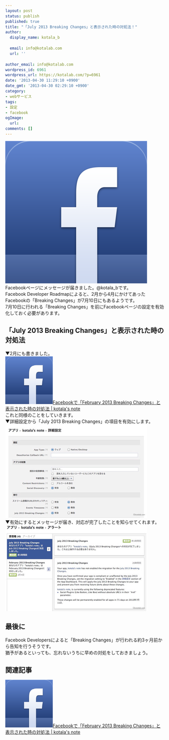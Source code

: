```yaml
---
layout: post
status: publish
published: true
title: "「July 2013 Breaking Changes」と表示された時の対処法！"
author:
  display_name: kotala_b

  email: info@kotalab.com
  url: ''

author_email: info@kotalab.com
wordpress_id: 6961
wordpress_url: https://kotalab.com/?p=6961
date: '2013-04-30 11:29:10 +0900'
date_gmt: '2013-04-30 02:29:10 +0900'
category:
- webサービス
tags:
- 設定
- facebook
ogImage:
  url:
comments: []
---
```

<p><img src="/wp-content/uploads/facebook_130204-448x448.png" alt="facebook_130204" width="448" height="448" class="alignnone size-large wp-image-6032" /><br />
Facebookページにメッセージが届きました。@kotala_bです。<br />
Facebook Developer Roadmapによると、2月から4月にかけてあったFacebookの「Breaking Changes」が7月10日にもあるようです。<br />
7月10日に行われる「Breaking Changes」を前にFacebookページの設定を有効化しておく必要があります。<br />
</p>
<!--more-->
<h2>「July 2013 Breaking Changes」と表示された時の対処法</h2>
<p>▼2月にも書きました。<br />
<a href="/facebook-error-feb" target="_blank"><img  class="alignleft" src="/wp-content/uploads/facebook_130204-448x448.png" alt="Facebookで「February 2013 Breaking Changes」と表示された時の対処法 | kotala's note" width="150" /></a><a href="/facebook-error-feb" target="_blank">Facebookで「February 2013 Breaking Changes」と表示された時の対処法 | kotala's note</a><br style="clear:both;" />これと同様のことをしていきます。<br />
▼詳細設定から「July 2013 Breaking Changes」の項目を有効にします。<br />
<img src="/wp-content/uploads/facebookdev_130430_01-448x294.jpg" alt="facebookdev_130430_01" width="448" height="294" class="alignnone size-large wp-image-6965" /><br />
▼有効にするとメッセージが届き、対応が完了したことを知らせてくれます。<br />
<img src="/wp-content/uploads/facebookdev_130430_02-448x271.jpg" alt="facebookdev_130430_02" width="448" height="271" class="alignnone size-large wp-image-6964" /></p>
<h2>最後に</h2>
<p>Facebook Developersによると「Breaking Changes」が行われる約3ヶ月前から告知を行うそうです。<br />
猶予があるといっても、忘れないうちに早めの対処をしておきましょう。</p>
<h2 class="rele">関連記事</h2>
<p><a href="/facebook-error-feb" target="_blank"><img  class="alignleft" src="/wp-content/uploads/facebook_130204-448x448.png" alt="Facebookで「February 2013 Breaking Changes」と表示された時の対処法 | kotala's note" width="150" /></a><a href="/facebook-error-feb" target="_blank">Facebookで「February 2013 Breaking Changes」と表示された時の対処法 | kotala's note</a><br style="clear:both;" /></p>

